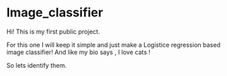 # Image_classifier

Hi! This is my first public project.

For this one I will keep it simple and just make a Logistice regression based image classifier! And like my bio says , I love cats ! 

So lets identify them.

